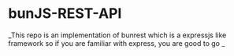 # bunJS-REST-API

_This repo is an implementation of bunrest which is a expressjs like framework so if you are familiar with express, you are good to go _
